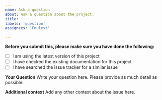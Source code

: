 ```yaml
---
name: Ask a question
about: Ask a question about the project.
title: ''
labels: 'question'
assignees: 'Foulest'

---
```


**Before you submit this, please make sure you have done the following:**

- [ ] I am using the latest version of this project
- [ ] I have checked the existing documentation for this project
- [ ] I have searched the issue tracker for a similar issue

**Your Question**
Write your question here. Please provide as much detail as possible.

**Additional context**
Add any other context about the issue here.
